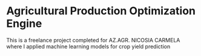 # Agricultural Production Optimization Engine
This is a freelance project completed for AZ.AGR. NICOSIA CARMELA where I applied machine learning models for crop yield prediction
